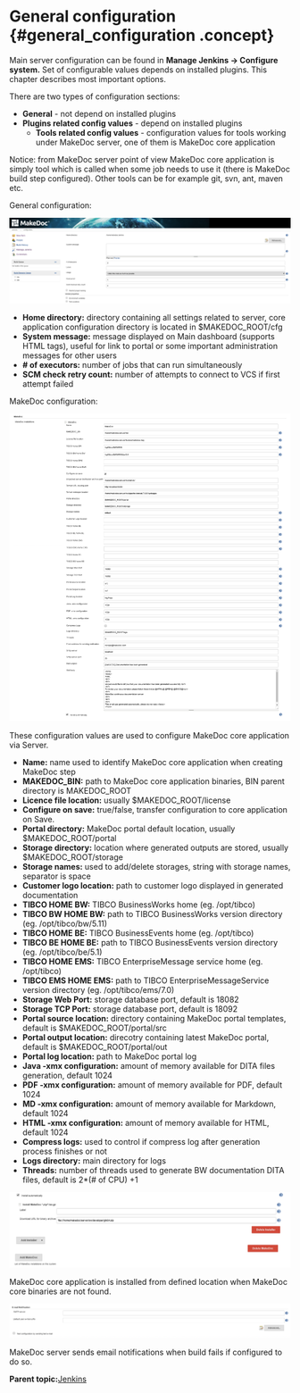 # General configuration {#general_configuration .concept}

Main server configuration can be found in **Manage Jenkins -\> Configure system.** Set of configurable values depends on installed plugins. This chapter describes most important options.

There are two types of configuration sections:

-   **General** - not depend on installed plugins
-   **Plugins related config values** - depend on installed plugins
    -   **Tools related config values** - configuration values for tools working under MakeDoc server, one of them is MakeDoc core application

Notice: from MakeDoc server point of view MakeDoc core application is simply tool which is called when some job needs to use it \(there is MakeDoc build step configured\). Other tools can be for example git, svn, ant, maven etc.

General configuration:

![](images/jenkins_configure_system_general.png "Manage Jenkins -> Configure system")

-   **Home directory:** directory containing all settings related to server, core application configuration directory is located in $MAKEDOC\_ROOT/cfg
-   **System message:** message displayed on Main dashboard \(supports HTML tags\), useful for link to portal or some important administration messages for other users
-   **\# of executors:** number of jobs that can run simultaneously
-   **SCM check retry count:** number of attempts to connect to VCS if first attempt failed

MakeDoc configuration:

![](images/jenkins_makedoc_configuration.png "Manage Jenkins -> Configure system -> MakeDoc")

These configuration values are used to configure MakeDoc core application via Server.

-   **Name:** name used to identify MakeDoc core application when creating MakeDoc step
-   **MAKEDOC\_BIN:** path to MakeDoc core application binaries, BIN parent directory is MAKEDOC\_ROOT
-   **Licence file location:** usually $MAKEDOC\_ROOT/license
-   **Configure on save:** true/false, transfer configuration to core application on Save.
-   **Portal directory:** MakeDoc portal default location, usually $MAKEDOC\_ROOT/portal
-   **Storage directory:** location where generated outputs are stored, usually $MAKEDOC\_ROOT/storage
-   **Storage names:** used to add/delete storages, string with storage names, separator is space
-   **Customer logo location:** path to customer logo displayed in generated documentation
-   **TIBCO HOME BW:** TIBCO BusinessWorks home \(eg. /opt/tibco\)
-   **TIBCO BW HOME BW:** path to TIBCO BusinessWorks version directory \(eg. /opt/tibco/bw/5.11\)
-   **TIBCO HOME BE:** TIBCO BusinessEvents home \(eg. /opt/tibco\)
-   **TIBCO BE HOME BE:** path to TIBCO BusinessEvents version directory \(eg. /opt/tibco/be/5.1\)
-   **TIBCO HOME EMS:** TIBCO EnterpriseMessage service home \(eg. /opt/tibco\)
-   **TIBCO EMS HOME EMS:** path to TIBCO EnterpriseMessageService version directory \(eg. /opt/tibco/ems/7.0\)
-   **Storage Web Port:** storage database port, default is 18082
-   **Storage TCP Port:** storage database port, default is 18092
-   **Portal source location:** directory containing MakeDoc portal templates, default is $MAKEDOC\_ROOT/portal/src
-   **Portal output location:** direcotry containing latest MakeDoc portal, default is $MAKEDOC\_ROOT/portal/out
-   **Portal log location:** path to MakeDoc portal log
-   **Java -xmx configuration:** amount of memory available for DITA files generation, default 1024
-   **PDF -xmx configuration:** amount of memory available for PDF, default 1024
-   **MD -xmx configuration:** amount of memory available for Markdown, default 1024
-   **HTML -xmx configuration:** amount of memory available for HTML, default 1024
-   **Compress logs:** used to control if compress log after generation process finishes or not
-   **Logs directory:** main directory for logs
-   **Threads:** number of threads used to generate BW documentation DITA files, default is 2\*\(\# of CPU\) +1

![](images/jenkins_configure_makedoc_installer.png "Manage Jenkins -> Configure system -> MakeDoc auto installation")

MakeDoc core application is installed from defined location when MakeDoc core binaries are not found.

![](images/jenkins_configure_email_notifications.png "Manage Jenkins -> Configure system -> Email notification")

MakeDoc server sends email notifications when build fails if configured to do so.

**Parent topic:**[Jenkins](../jenkins/jenkins.md)

